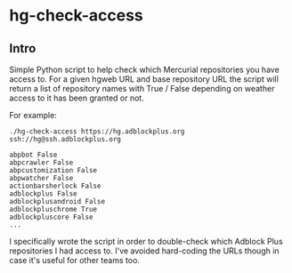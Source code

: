 # hg-check-access

## Intro

Simple Python script to help check which Mercurial repositories you have access to.
For a given hgweb URL and base repository URL the script will return a list of
repository names with True / False depending on weather access to it has been
granted or not.

For example:

    ./hg-check-access https://hg.adblockplus.org ssh://hg@ssh.adblockplus.org

    abpbot False
    abpcrawler False
    abpcustomization False
    abpwatcher False
    actionbarsherlock False
    adblockplus False
    adblockplusandroid False
    adblockpluschrome True
    adblockpluscore False
    ...

I specifically wrote the script in order to double-check which Adblock Plus
repositories I had access to. I've avoided hard-coding the URLs though in
case it's useful for other teams too.
